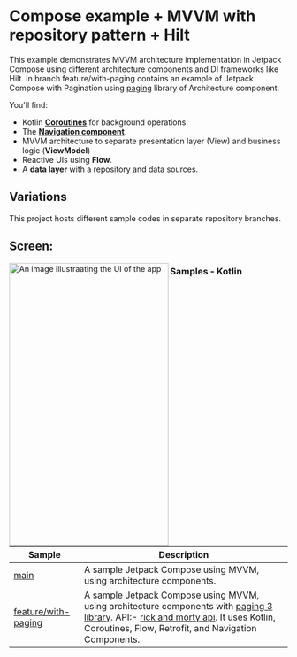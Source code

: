 # Compose example + MVVM with repository pattern + Hilt

This example demonstrates MVVM architecture implementation in Jetpack Compose using different architecture components and DI frameworks like Hilt. In branch feature/with-paging contains an example of Jetpack Compose with Pagination using [paging](https://developer.android.com/topic/libraries/architecture/paging/v3-overview) library of Architecture component.

You'll find:
*   Kotlin **[Coroutines](https://kotlinlang.org/docs/reference/coroutines-overview.html)** for background operations.
*   The **[Navigation component](https://developer.android.com/guide/navigation/navigation-getting-started)**.
*   MVVM architecture to separate presentation layer (View) and business logic (**ViewModel**)
*   Reactive UIs using **Flow**.
*   A **data layer** with a repository and data sources.

## Variations

This project hosts different sample codes in separate repository branches.

## Screen:
<img align="left" src="https://github.com/Pravin-Divraniya/Android-Compose-App/blob/feature/with-paging/screenshots/Screenshot_20240106_203435.png" alt="An image illustraating the UI of the app" width="288" height="512"/>

### Samples - Kotlin
| Sample                                                                                             | Description                                                                                                                                                                                                                                                                                             |
|----------------------------------------------------------------------------------------------------|---------------------------------------------------------------------------------------------------------------------------------------------------------------------------------------------------------------------------------------------------------------------------------------------------------|
| [main](https://github.com/Pravin-Divraniya/Android-Compose-App/tree/main)                         | A sample Jetpack Compose using MVVM, using architecture components.                                                                                                                                                                                                                                     |
| [feature/with-paging](https://github.com/Pravin-Divraniya/Android-Compose-App/tree/feature/with-paging) | A sample Jetpack Compose using MVVM, using architecture components with [paging 3 library](https://developer.android.com/topic/libraries/architecture/paging/v3-overview). API:- [rick and morty api](https://rickandmortyapi.com/). It uses Kotlin, Coroutines, Flow, Retrofit, and Navigation Components. |
